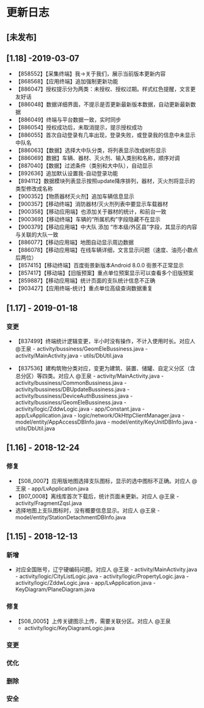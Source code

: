 # 更新日志

## [未发布]

## [1.18] -2019-03-07
- 【858552】【采集终端】我->关于我们，展示当前版本更新内容
- 【868568】【应用终端】追加强制更新功能
- 【886047】授权提示分为两类：未授权、授权过期。样式红色提醒，文言更友好话
- 【886048】数据详细界面，不提示是否更新最新版本数据，自动更新最新数据
- 【886049】终端与平台数据一致，实时同步
- 【886054】授权成功后，未取消提示，提示授权成功
- 【886055】首次自动登录有几率出现，登录失败，或登录我的信息中未显示中队名
- 【886063】【数据】选择大中队分类，将列表显示改成树形显示
- 【886069】数据】车辆、器材、灭火剂、输入类别和名称，顺序对调
- 【887040】【数据】过滤条件（类别和大中队），自动显示
- 【892636】追加默认设置我-自动登录功能
- 【894112】数据模块列表显示按照update降序排列，器材，灭火剂将显示的类型修改成名称
- 【900352】【物质器材灭火剂】追加车辆信息显示
- 【900357】【移动终端】消防器材/灭火剂列表中要显示车载器材
- 【900358】【移动应用端】也添加关于器材的统计，和前台一致
- 【900369】【移动终端】车辆的“所属机构”字段隐藏不在显示
- 【900379】【移动应用端】中大队 添加 “市本级/外区县”字段，其显示的内容与关联的大队一致
- 【886077】【移动应用端】地图自动显示周边数据
- 【886078】【移动应用端】在线车辆详细，文言显示问题（速度、油亮小数点后两位）
- 【857415】【移动终端】百度街景新版本Android 8.0.0 街景不正常显示
- 【857417】【移动端】【旧版预案】重点单位预案显示可以查看多个旧版预案
- 【859887】【移动应用端】统计页面的支队统计信息不正确
- 【903427】【应用终端-统计】重点单位高级查询数据重复

## [1.17] - 2019-01-18
### 变更
- 【837499】终端统计逻辑变更，半小时没有操作，不计入使用时长。对应人 @王泉
		- activity/bussiness/GeomEleBussiness.java
		- activity/MainActivity.java
		- utils/DbUtil.java
		
- 【837536】建构筑物分类对应，变更为建筑、装置、储罐、自定义分区（含总分区）等四类。对应人 @王泉
		- activity/MainActivity.java
		- activity/bussiness/CommonBussiness.java
		- activity/bussiness/DBUpdateBussiness.java
		- activity/bussiness/DeviceAuthBussiness.java
		- activity/bussiness/GeomEleBussiness.java
		- activity/logic/ZddwLogic.java
		- app/Constant.java
		- app/LvApplication.java
		- logic/network/OkHttpClientManager.java
		- model/entity/AppAccessDBInfo.java
		- model/entity/KeyUnitDBInfo.java
		- utils/DbUtil.java
## [1.16] - 2018-12-24
### 修复
- 【S08_0007】应用版地图选择支队图标，显示的选中图标不正确。对应人 @王泉
		- app/LvApplication.java
- 【B07_0008】离线库首次下载后，统计页面未更新。对应人 @王泉
		- activity/FragmentZqsl.java
- 选择地图上支队图标时，没有概要信息显示。对应人 @王泉
		- model/entity/StationDetachmentDBInfo.java
## [1.15] - 2018-12-13
### 新增	
- 对应全国账号，辽宁硬编码问题。对应人 @王泉
		- activity/MainActivity.java
		- activity/logic/CityListLogic.java
		- activity/logic/PropertyLogic.java
		- activity/logic/ZddwLogic.java
		- app/LvApplication.java
		- KeyDiagram/PlaneDiagram.java
### 修复
- 【S08_0005】上传关键图示上传，需要关联分区。对应人 @王泉
	 - activity/logic/KeyDiagramLogic.java

### 变更

### 优化

### 删除

### 安全